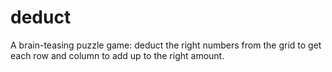 # deduct
A brain-teasing puzzle game: deduct the right numbers from the grid to get each row and column to add up to the right amount.
